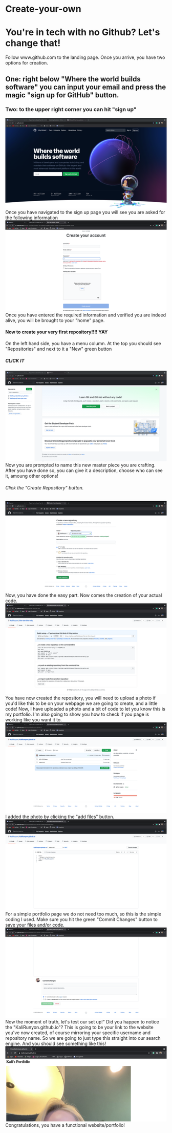 # Create-your-own
<html>
<h1> You're in tech with no Github? Let's change that! </h1>
Follow www.github.com to the landing page. Once you arrive, you have two options for creation.
<h2> One: right below "Where the world builds software" you can input your email and press the magic "sign up for GitHub" button. </h2>
<h3> Two: to the upper right corner you can hit "sign up"</h3>
<img src="Screen Shot 2021-04-08 at 8.56.22 PM (2).png" />
 Once you have navigated to the sign up page you will see you are asked for the following information
 <img src="Screen Shot 2021-04-08 at 9.53.30 PM (2).png" />
 Once you have entered the required information and verified you are indeed alive, you will be brought to your "home" page. 
 <h4> Now to create your very first repository!!!! YAY </h4>
 On the left hand side, you have a menu column. At the top you should see "Repositories" and next to it a "New" green button
 <h5> CLICK IT </h5>
<img src="Screen Shot 2021-04-08 at 9.56.08 PM (2).png" />
 Now you are prompted to name this new master piece you are crafting. After you have done so, you can give it a description, choose who can see it, amoung other options!
 <h6> Click the "Create Repository" button. </h6>
 <img src="Screen Shot 2021-04-08 at 9.56.42 PM (2).png" />
 Now, you have done the easy part. Now comes the creation of your actual code. 
 <img src="Screen Shot 2021-04-08 at 9.56.51 PM (2).png" />
 <h7>You have now created the repository, you will need to upload a photo if you'd like this to be on your webpage we are going to create, and a little code! </h7>
 Now, I have uploaded a photo and a bit of code to let you know this is my portfolio. I'm also going to show you how to check if you page is working like you want it to.
<img src="Screen Shot 2021-04-08 at 10.19.08 PM (2).png" />
 I added the photo by clicking the "add files" button.
 <img src="Screen Shot 2021-04-08 at 10.29.48 PM (2).png" />
 For a simple portfolio page we do not need too much, so this is the simple coding I used. 
<h8> Make sure you hit the green "Commit Changes" button to save your files and/or code.</h8>
 <img src="Screen Shot 2021-04-08 at 10.29.51 PM (2).png" />
 <h9> Now the moment of truth, let's test our set up!"</h9>
Did you happen to notice the "KaliRunyon.github.io"? This is going to be your link to the website you've now created, of course mirroring your specific username and repository name. So we are going to just type this straight into our search engine. And you should see something like this!
 <img src="Screen Shot 2021-04-08 at 10.38.35 PM.png"/>
 <h10><bold> Congratulations, you have a functional website/portfolio! </h10/</bold>
  
